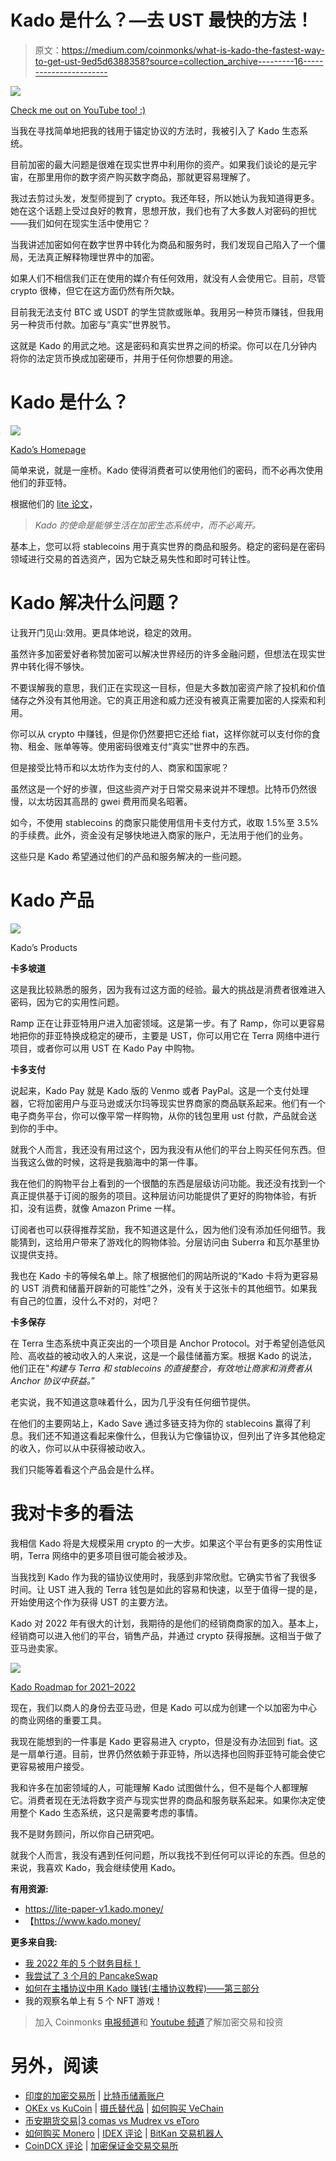# Kado 是什么？—去 UST 最快的方法！

> 原文：<https://medium.com/coinmonks/what-is-kado-the-fastest-way-to-get-ust-9ed5d6388358?source=collection_archive---------16----------------------->

![](img/5dc5c5efac6d0f1703dc584b92e54bbf.png)

[Check me out on YouTube too! :)](https://go.thehustlefiles.com/YouTube-sub)

当我在寻找简单地把我的钱用于锚定协议的方法时，我被引入了 Kado 生态系统。

目前加密的最大问题是很难在现实世界中利用你的资产。如果我们谈论的是元宇宙，在那里用你的数字资产购买数字商品，那就更容易理解了。

我过去剪过头发，发型师提到了 crypto。我还年轻，所以她认为我知道得更多。她在这个话题上受过良好的教育，思想开放，我们也有了大多数人对密码的担忧——我们如何在现实生活中使用它？

当我讲述加密如何在数字世界中转化为商品和服务时，我们发现自己陷入了一个僵局，无法真正解释物理世界中的加密。

如果人们不相信我们正在使用的媒介有任何效用，就没有人会使用它。目前，尽管 crypto 很棒，但它在这方面仍然有所欠缺。

目前我无法支付 BTC 或 USDT 的学生贷款或账单。我用另一种货币赚钱，但我用另一种货币付款。加密与“真实”世界脱节。

这就是 Kado 的用武之地。这是密码和真实世界之间的桥梁。你可以在几分钟内将你的法定货币换成加密硬币，并用于任何你想要的用途。

# Kado 是什么？

![](img/05cecdc5361a1261e3e1c47c67bec16e.png)

[Kado’s Homepage](https://www.kado.money/)

简单来说，就是一座桥。Kado 使得消费者可以使用他们的密码，而不必再次使用他们的菲亚特。

根据他们的 [lite 论文](https://lite-paper-v1.kado.money/)，

> *Kado 的使命是能够生活在加密生态系统中，而不必离开。*

基本上，您可以将 stablecoins 用于真实世界的商品和服务。稳定的密码是在密码领域进行交易的首选资产，因为它缺乏易失性和即时可转让性。

# Kado 解决什么问题？

让我开门见山:效用。更具体地说，稳定的效用。

虽然许多加密爱好者称赞加密可以解决世界经历的许多金融问题，但想法在现实世界中转化得不够快。

不要误解我的意思，我们正在实现这一目标，但是大多数加密资产除了投机和价值储存之外没有其他用途。它的真正用途和威力还没有被真正需要加密的人探索和利用。

你可以从 crypto 中赚钱，但是你仍然要把它还给 fiat，这样你就可以支付你的食物、租金、账单等等。使用密码很难支付“真实”世界中的东西。

但是接受比特币和以太坊作为支付的人、商家和国家呢？

虽然这是一个好的步骤，但这些资产对于日常交易来说并不理想。比特币仍然很慢，以太坊因其高昂的 gwei 费用而臭名昭著。

如今，不使用 stablecoins 的商家只能使用信用卡支付方式，收取 1.5%至 3.5%的手续费。此外，资金没有足够快地进入商家的账户，无法用于他们的业务。

这些只是 Kado 希望通过他们的产品和服务解决的一些问题。

# Kado 产品

![](img/3fbbffd0a9e8c2a045f7ce15ed1a2406.png)

Kado’s Products

**卡多坡道**

这是我比较熟悉的服务，因为我有过这方面的经验。最大的挑战是消费者很难进入密码，因为它的实用性问题。

Ramp 正在让菲亚特用户进入加密领域。这是第一步。有了 Ramp，你可以更容易地把你的菲亚特换成稳定的硬币，主要是 UST，你可以用它在 Terra 网络中进行项目，或者你可以用 UST 在 Kado Pay 中购物。

**卡多支付**

说起来，Kado Pay 就是 Kado 版的 Venmo 或者 PayPal。这是一个支付处理器，它将加密用户与亚马逊或沃尔玛等现实世界商家的商品联系起来。他们有一个电子商务平台，你可以像平常一样购物，从你的钱包里用 ust 付款，产品就会送到你的手中。

就我个人而言，我还没有用过这个，因为我没有从他们的平台上购买任何东西。但当我这么做的时候，这将是我脑海中的第一件事。

我在他们的购物平台上看到的一个很酷的东西是层级访问功能。我还没有找到一个真正提供基于订阅的服务的项目。这种层访问功能提供了更好的购物体验，有折扣，没有运费，就像 Amazon Prime 一样。

订阅者也可以获得推荐奖励，我不知道这是什么，因为他们没有添加任何细节。我能猜到，这给用户带来了游戏化的购物体验。分层访问由 Suberra 和瓦尔基里协议提供支持。

我也在 Kado 卡的等候名单上。除了根据他们的网站所说的“Kado 卡将为更容易的 UST 消费和储蓄开辟新的可能性”之外，没有关于这张卡的其他细节。如果我有自己的位置，没什么不对的，对吧？

**卡多保存**

在 Terra 生态系统中真正突出的一个项目是 Anchor Protocol。对于希望创造低风险、高收益的被动收入的人来说，这是一个最佳储蓄方案。根据 Kado 的说法，他们正在"*构建与 Terra 和 stablecoins 的直接整合，有效地让商家和消费者从 Anchor 协议中获益。*”

老实说，我不知道这意味着什么，因为几乎没有任何细节提供。

在他们的主要网站上，Kado Save 通过多链支持为你的 stablecoins 赢得了利息。我们还不知道这看起来像什么，但我认为它像锚协议，但列出了许多其他稳定的收入，你可以从中获得被动收入。

我们只能等着看这个产品会是什么样。

# 我对卡多的看法

我相信 Kado 将是大规模采用 crypto 的一大步。如果这个平台有更多的实用性证明，Terra 网络中的更多项目很可能会被涉及。

当我找到 Kado 作为我的锚协议使用时，我感到非常欣慰。它确实节省了我很多时间。让 UST 进入我的 Terra 钱包是如此的容易和快速，以至于值得一提的是，开始使用这个作为获得 UST 的主要方法。

Kado 对 2022 年有很大的计划，我期待的是他们的经销商商家的加入。基本上，经销商可以进入他们的平台，销售产品，并通过 crypto 获得报酬。这相当于做了亚马逊卖家。

![](img/84c854e825ac7327a08ce7c701c4ae9a.png)

[Kado Roadmap for 2021–2022](https://lite-paper-v1.kado.money/lite-paper-v1/kados-roadmap)

现在，我们以商人的身份去亚马逊，但是 Kado 可以成为创建一个以加密为中心的商业网络的重要工具。

我现在能想到的一件事是 Kado 更容易进入 crypto，但是没有办法回到 fiat。这是一扇单行道。目前，世界仍然依赖于菲亚特，所以选择也回购菲亚特可能会使它更容易被用户接受。

我和许多在加密领域的人，可能理解 Kado 试图做什么，但不是每个人都理解它。消费者现在无法将数字资产与现实世界的商品和服务联系起来。如果你决定使用整个 Kado 生态系统，这只是需要考虑的事情。

我不是财务顾问，所以你自己研究吧。

就我个人而言，我没有遇到任何问题，所以我找不到任何可以评论的东西。但总的来说，我喜欢 Kado，我会继续使用 Kado。

**有用资源:**

*   https://lite-paper-v1.kado.money/
*   【https://www.kado.money/ 

**更多来自我:**

*   [我 2022 年的 5 个财务目标！](/@dailydredd/my-5-financial-goals-for-2022-7982d537d993)
*   [我尝试了 3 个月的 PancakeSwap](/@dailydredd/i-tried-pancakeswap-for-3-months-f034e37d23e)
*   [如何在主播协议中用 Kado 赚钱(主播协议教程)——第三部分](/coinmonks/how-to-earn-in-anchor-protocol-using-kado-money-anchor-protocol-tutorial-part-3-6af2d7915964)
*   我的观察名单上有 5 个 NFT 游戏！

> 加入 Coinmonks [电报频道](https://t.me/coincodecap)和 [Youtube 频道](https://www.youtube.com/c/coinmonks/videos)了解加密交易和投资

# 另外，阅读

*   [印度的加密交易所](/coinmonks/bitcoin-exchange-in-india-7f1fe79715c9) | [比特币储蓄账户](/coinmonks/bitcoin-savings-account-e65b13f92451)
*   [OKEx vs KuCoin](https://coincodecap.com/okex-kucoin) | [摄氏替代品](https://coincodecap.com/celsius-alternatives) | [如何购买 VeChain](https://coincodecap.com/buy-vechain)
*   [币安期货交易](https://coincodecap.com/binance-futures-trading)|[3 comas vs Mudrex vs eToro](https://coincodecap.com/mudrex-3commas-etoro)
*   [如何购买 Monero](https://coincodecap.com/buy-monero) | [IDEX 评论](https://coincodecap.com/idex-review) | [BitKan 交易机器人](https://coincodecap.com/bitkan-trading-bot)
*   [CoinDCX 评论](/coinmonks/coindcx-review-8444db3621a2) | [加密保证金交易交易所](https://coincodecap.com/crypto-margin-trading-exchanges)